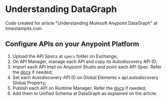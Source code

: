 # Understanding DataGraph

Code created for article "Understanding Mulesoft Anypoint DataGraph" at timestampits.com

## Configure APIs on your Anypoint Platform

1. Upload the API Specs at `specs` folder on Exchange;
2. On API Manager, manage each API and copy its Autodiscovery API ID;
3. Import each API Impl on Anypoint Studio and point each API Spec. Refer the [docs](https://docs.mulesoft.com/studio/7.6/sync-imported-api-specifications-design-center) if needed;
4. Set each Autodiscovery API ID on Global Elements » api.autodiscovery Global Property;
5. Publish each API on Runtime Manager; Refer the [docs](https://docs.mulesoft.com/runtime-manager/deployment-strategies) if needed;
6. Add them to Unified Schema at DataGraph as explained on the article.
